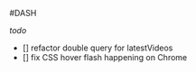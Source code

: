 #DASH

*todo*

- [] refactor double query for latestVideos
- [] fix CSS hover flash happening on Chrome 